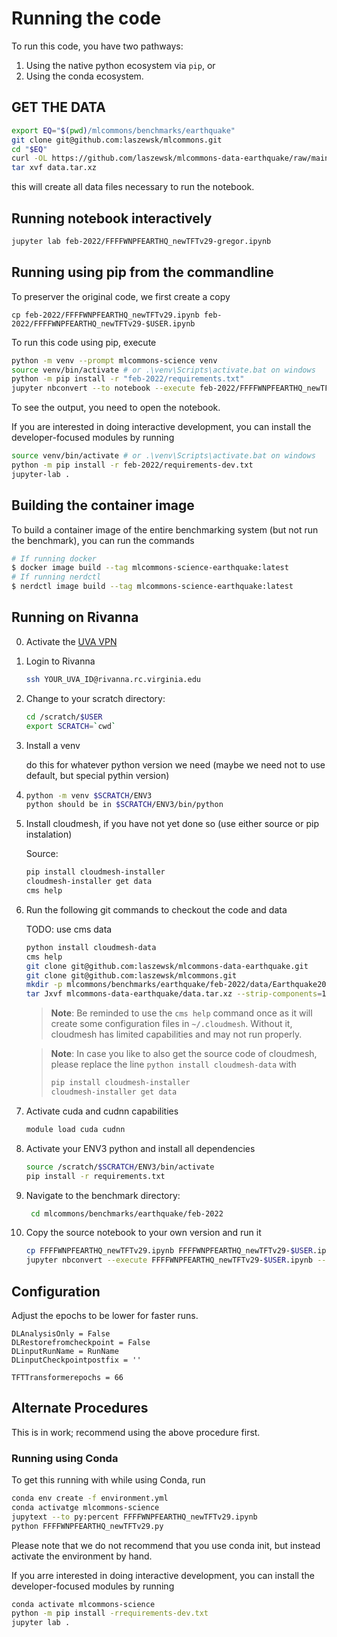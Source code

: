 # Running the code

To run this code, you have two pathways:

1. Using the native python ecosystem via `pip`, or
2. Using the conda ecosystem.

## GET THE DATA

```bash
export EQ="$(pwd)/mlcommons/benchmarks/earthquake"
git clone git@github.com:laszewsk/mlcommons.git
cd "$EQ"
curl -OL https://github.com/laszewsk/mlcommons-data-earthquake/raw/main/data.tar.xz
tar xvf data.tar.xz
```

this will create all data files necessary to run the notebook.

## Running notebook interactively

```bash
jupyter lab feb-2022/FFFFWNPFEARTHQ_newTFTv29-gregor.ipynb
```

## Running using pip from the commandline

To preserver the original code, we first create a copy

```
cp feb-2022/FFFFWNPFEARTHQ_newTFTv29.ipynb feb-2022/FFFFWNPFEARTHQ_newTFTv29-$USER.ipynb 
```

To run this code using pip, execute

```bash
python -m venv --prompt mlcommons-science venv
source venv/bin/activate # or .\venv\Scripts\activate.bat on windows
python -m pip install -r "feb-2022/requirements.txt"
jupyter nbconvert --to notebook --execute feb-2022/FFFFWNPFEARTHQ_newTFTv29-$USER.ipynb
```

To see the output, you need to open the notebook.

If you are interested in doing interactive development, you can install the 
developer-focused modules by running 

```bash
source venv/bin/activate # or .\venv\Scripts\activate.bat on windows
python -m pip install -r feb-2022/requirements-dev.txt
jupyter-lab .
```



## Building the container image

To build a container image of the entire benchmarking system (but not run the 
benchmark), you can run the commands

```bash
# If running docker
$ docker image build --tag mlcommons-science-earthquake:latest
# If running nerdctl
$ nerdctl image build --tag mlcommons-science-earthquake:latest
```


## Running on Rivanna

0. Activate the [UVA VPN](https://virginia.service-now.com/its/?id=itsweb_kb_article&sys_id=f24e5cdfdb3acb804f32fb671d9619d0)
1. Login to Rivanna

   ```bash
   ssh YOUR_UVA_ID@rivanna.rc.virginia.edu
   ```
   
2. Change to your scratch directory: 
   
   ```bash
   cd /scratch/$USER
   export SCRATCH=`cwd`
   ```   

3. Install a venv

   do this for whatever python version we need (maybe we need not to use default, 
   but special pythin version)
   
4. ```bash
   python -m venv $SCRATCH/ENV3   
   python should be in $SCRATCH/ENV3/bin/python
   ```

5. Install cloudmesh, if you have not yet done so (use either source or pip instalation)

   Source:

   ```bash
   pip install cloudmesh-installer
   cloudmesh-installer get data
   cms help
   ```


5. Run the following git commands to checkout the code and data

   TODO: use cms data 

   ```bash
   python install cloudmesh-data
   cms help
   git clone git@github.com:laszewsk/mlcommons-data-earthquake.git
   git clone git@github.com:laszewsk/mlcommons.git
   mkdir -p mlcommons/benchmarks/earthquake/feb-2022/data/Earthquake2020
   tar Jxvf mlcommons-data-earthquake/data.tar.xz --strip-components=1 -C mlcommons/benchmarks/earthquake/feb-2022/data/Earthquake2020`
   ```

   > **Note**: Be reminded to use the `cms help` command  once as it will create some 
   >configuration files in `~/.cloudmesh`. Without it, cloudmesh has limited 
   >capabilities and may not run properly.

   > **Note**: In case you like to also get the source code of cloudmesh, 
   > please replace the line `python install cloudmesh-data` with 
   >
   > ```bash
   > pip install cloudmesh-installer
   > cloudmesh-installer get data
   > ```
 
6. Activate cuda and cudnn capabilities

   ```bash
   module load cuda cudnn
   ```
   
7. Activate your ENV3 python and install all dependencies

   ```bash
   source /scratch/$SCRATCH/ENV3/bin/activate
   pip install -r requirements.txt
   ```

8. Navigate to the benchmark directory:
   
   ```bash
    cd mlcommons/benchmarks/earthquake/feb-2022
   ```
   
9. Copy the source notebook to your own version and run it

   ```bash
   cp FFFFWNPFEARTHQ_newTFTv29.ipynb FFFFWNPFEARTHQ_newTFTv29-$USER.ipynb
   jupyter nbconvert --execute FFFFWNPFEARTHQ_newTFTv29-$USER.ipynb --to notebook
   ```
   
## Configuration

Adjust the epochs to be lower for faster runs.

```
DLAnalysisOnly = False
DLRestorefromcheckpoint = False
DLinputRunName = RunName
DLinputCheckpointpostfix = ''

TFTTransformerepochs = 66
```



## Alternate Procedures

This is in work; recommend using the above procedure first.

### Running using Conda

To get this running with while using Conda, run

```bash
conda env create -f environment.yml
conda activatge mlcommons-science
jupytext --to py:percent FFFFWNPFEARTHQ_newTFTv29.ipynb
python FFFFWNPFEARTHQ_newTFTv29.py
```

Please note that we do not recommend that you use conda init, but instead activate 
the environment by hand. 

If you arre interested in doing interactive development, you can install the 
developer-focused modules by running

```bash
conda activate mlcommons-science
python -m pip install -rrequirements-dev.txt
jupyter lab .
```